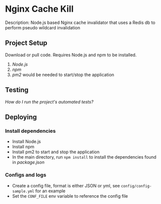 # Nginx Cache Kill

Description: Node.js based Nginx cache invalidator that uses a Redis db to perform pseudo wildcard invalidation

## Project Setup

Download or pull code.  Requires Node.js and npm to be installed.

1. _Node.js_
2. _npm_
3. _pm2_ would be needed to start/stop the application

## Testing

_How do I run the project's automated tests?_

## Deploying

### Install dependencies

- Install Node.js
- Install npm
- Install pm2 to start and stop the application
- In the main directory, run `npm install` to install the dependencies found in _package.json_

### Configs and logs
- Create a config file, format is either JSON or yml, see `config/config-sample.yml` for an example
- Set the `CONF_FILE` env variable to reference the config file
